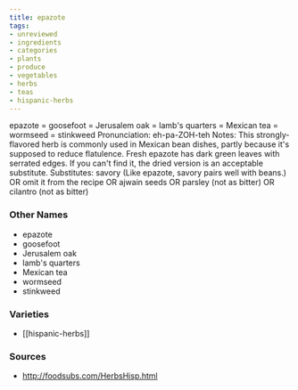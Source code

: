 ```yaml
---
title: epazote
tags:
- unreviewed
- ingredients
- categories
- plants
- produce
- vegetables
- herbs
- teas
- hispanic-herbs
---
```

epazote = goosefoot = Jerusalem oak = lamb's quarters = Mexican tea = wormseed = stinkweed Pronunciation: eh-pa-ZOH-teh Notes: This strongly-flavored herb is commonly used in Mexican bean dishes, partly because it's supposed to reduce flatulence. Fresh epazote has dark green leaves with serrated edges. If you can't find it, the dried version is an acceptable substitute. Substitutes: savory (Like epazote, savory pairs well with beans.) OR omit it from the recipe OR ajwain seeds OR parsley (not as bitter) OR cilantro (not as bitter)

### Other Names

* epazote
* goosefoot
* Jerusalem oak
* lamb's quarters
* Mexican tea
* wormseed
* stinkweed

### Varieties

* [[hispanic-herbs]]

### Sources
* http://foodsubs.com/HerbsHisp.html
